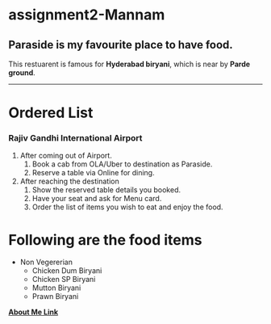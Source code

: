 # assignment2-Mannam
## Paraside is my favourite place to have food.
This restuarent is famous for **Hyderabad biryani**, which is near by **Parde ground**.
*************************************************************************************************
# Ordered List
### Rajiv Gandhi International Airport
1.  After coming out of Airport.
    1. Book a cab from OLA/Uber to destination as Paraside.
    2. Reserve a table via Online for dining.
2.  After reaching the destination
    1. Show the reserved table details you booked.
    2. Have your seat and ask for Menu card.
    3. Order the list of items you wish to eat and enjoy the food.

# Following are the food items
*  Non Vegererian 
    * Chicken Dum Biryani
    * Chicken SP Biryani 
    * Mutton Biryani         
    * Prawn Biryani

**[About Me Link ](AboutMe.md)**